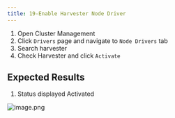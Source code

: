 ```yaml
---
title: 19-Enable Harvester Node Driver	
---
```

1. Open Cluster Management
2. Click `Drivers` page and navigate to `Node Drivers` tab
3. Search harvester
4. Check Harvester and click `Activate`

## Expected Results
1. Status displayed Activated

![image.png](https://images.zenhubusercontent.com/61519853321ea20d65443929/59f92871-6ce8-43d5-a0ae-d08e3ae2dc18)